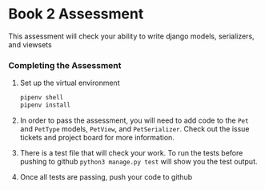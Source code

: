 # Book 2 Assessment
This assessment will check your ability to write django models, serializers, and viewsets

### Completing the Assessment
1. Set up the virtual environment
    ```sh
    pipenv shell
    pipenv install
    ```

2. In order to pass the assessment, you will need to add code to the `Pet` and `PetType` models, `PetView`, and `PetSerializer`. Check out the issue tickets and project board for more information.
3. There is a test file that will check your work. To run the tests before pushing to github `python3 manage.py test` will show you the test output.
4. Once all tests are passing, push your code to github
